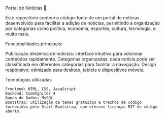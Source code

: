 Portal de Notícias 📰

Este repositório contém o código-fonte de um portal de notícias desenvolvido para facilitar a adição de notícias, permitindo a organização por categorias como política, economia, esportes, cultura, tecnologia, e muito mais.

Funcionalidades principais:

   Publicação dinâmica de notícias: interface intuitiva para adicionar conteúdos rapidamente.
   Categorias organizadas: cada notícia pode ser classificada em diferentes categorias para facilitar a navegação.
   Design responsivo: otimizado para desktop, tablets e dispositivos móveis.

Tecnologias utilizadas

    Frontend: HTML, CSS, JavaScript
    Backend: CodeIgniter 4
    Banco de Dados: MySQL
    Bootstrap: utilização de temas gratuitos e trechos de código fornecidos pelo Start Bootstrap, que oferece licenças MIT de código aberto.
